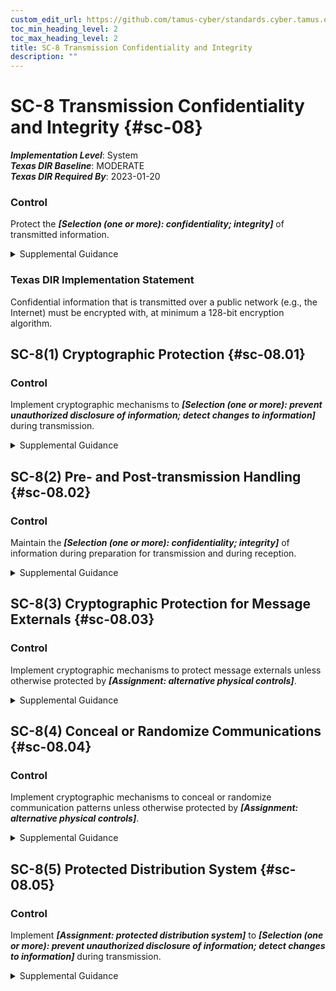 ```yaml
---
custom_edit_url: https://github.com/tamus-cyber/standards.cyber.tamus.edu/tree/main/static/content/tamus.edu/TAMUS_profile.xml
toc_min_heading_level: 2
toc_max_heading_level: 2
title: SC-8 Transmission Confidentiality and Integrity
description: ""
---
```


# SC-8 Transmission Confidentiality and Integrity {#sc-08}

_**Implementation Level**_: System\
_**Texas DIR Baseline**_: MODERATE\
_**Texas DIR Required By**_: 2023-01-20

### Control

Protect the _**[Selection (one or more): confidentiality; integrity]**_ of transmitted information.

<details>
  <summary>Supplemental Guidance</summary>

Protect the _**[Selection (one or more): confidentiality; integrity]**_ of transmitted information.

</details>

### Texas DIR Implementation Statement

Confidential information that is transmitted over a public network (e.g., the Internet) must be encrypted with, at minimum a 128-bit encryption algorithm.

## SC-8(1) Cryptographic Protection {#sc-08.01}

### Control

Implement cryptographic mechanisms to _**[Selection (one or more): prevent unauthorized disclosure of information; detect changes to information]**_ during transmission.

<details>
  <summary>Supplemental Guidance</summary>

Implement cryptographic mechanisms to _**[Selection (one or more): prevent unauthorized disclosure of information; detect changes to information]**_ during transmission.

</details>

## SC-8(2) Pre- and Post-transmission Handling {#sc-08.02}

### Control

Maintain the _**[Selection (one or more): confidentiality; integrity]**_ of information during preparation for transmission and during reception.

<details>
  <summary>Supplemental Guidance</summary>

Maintain the _**[Selection (one or more): confidentiality; integrity]**_ of information during preparation for transmission and during reception.

</details>

## SC-8(3) Cryptographic Protection for Message Externals {#sc-08.03}

### Control

Implement cryptographic mechanisms to protect message externals unless otherwise protected by _**[Assignment: alternative physical controls]**_.

<details>
  <summary>Supplemental Guidance</summary>

Implement cryptographic mechanisms to protect message externals unless otherwise protected by _**[Assignment: alternative physical controls]**_.

</details>

## SC-8(4) Conceal or Randomize Communications {#sc-08.04}

### Control

Implement cryptographic mechanisms to conceal or randomize communication patterns unless otherwise protected by _**[Assignment: alternative physical controls]**_.

<details>
  <summary>Supplemental Guidance</summary>

Implement cryptographic mechanisms to conceal or randomize communication patterns unless otherwise protected by _**[Assignment: alternative physical controls]**_.

</details>

## SC-8(5) Protected Distribution System {#sc-08.05}

### Control

Implement _**[Assignment: protected distribution system]**_ to _**[Selection (one or more): prevent unauthorized disclosure of information; detect changes to information]**_ during transmission.

<details>
  <summary>Supplemental Guidance</summary>

Implement _**[Assignment: protected distribution system]**_ to _**[Selection (one or more): prevent unauthorized disclosure of information; detect changes to information]**_ during transmission.

</details>


